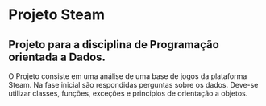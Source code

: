 # Projeto Steam

## Projeto para a disciplina de Programação orientada a Dados.

O Projeto consiste em uma análise de uma base de jogos da plataforma Steam.
Na fase inicial são respondidas perguntas sobre os dados.
Deve-se utilizar classes, funções, exceções e principios de orientação a objetos.
